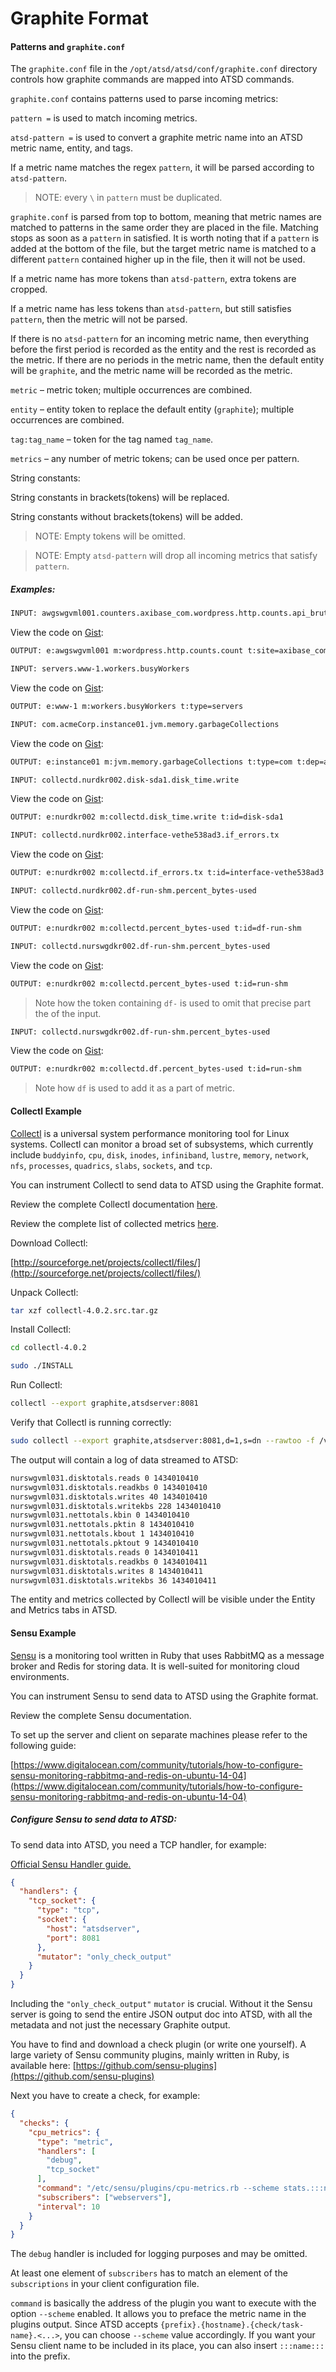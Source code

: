 # Graphite Format

#### Patterns and `graphite.conf`

The `graphite.conf` file in the `/opt/atsd/atsd/conf/graphite.conf` directory controls how graphite commands are mapped into ATSD commands.

`graphite.conf` contains patterns used to parse incoming metrics:

`pattern =` is used to match incoming metrics.

`atsd-pattern =` is used to convert a graphite metric name into an ATSD metric name, entity, and tags.

If a metric name matches the regex `pattern`, it will be parsed according to `atsd-pattern`.

> NOTE: every `\` in `pattern` must be duplicated.

`graphite.conf` is parsed from top to bottom, meaning that metric names are matched to patterns in the same order they are placed in the file. Matching stops as soon as a `pattern` in satisfied. It is worth noting that if a `pattern` is added at the bottom of the file, but the target metric name is matched to a different `pattern` contained higher up in the file, then it will not be used.

If a metric name has more tokens than `atsd-pattern`, extra tokens are cropped.

If a metric name has less tokens than `atsd-pattern`, but still satisfies `pattern`, then the metric will not be parsed.

If there is no `atsd-pattern` for an incoming metric name, then everything before the first period is recorded as the entity and the rest is recorded as the metric. If there are no periods in the metric name, then the default entity will be `graphite`, and the metric name will be recorded as the metric.

`metric` – metric token; multiple occurrences are combined.

`entity` – entity token to replace the default entity (`graphite`); multiple occurrences are combined.

`tag:tag_name` – token for the tag named `tag_name`.

`metrics` – any number of metric tokens; can be used once per pattern.

String constants:

String constants in brackets(tokens) will be replaced.

String constants without brackets(tokens) will be added.

> NOTE: Empty tokens will be omitted.

> NOTE: Empty `atsd-pattern` will drop all incoming metrics that satisfy `pattern`.

##### Examples:

```txt
INPUT: awgswgvml001.counters.axibase_com.wordpress.http.counts.api_bruteprotect_com.count
```

<script src="http://gist.github.com/6f6ac04677b8db5bae20.js"></script><noscript>View the code on <a href="https://gist.github.com/6f6ac04677b8db5bae20">Gist</a>:</noscript>

```txt
OUTPUT: e:awgswgvml001 m:wordpress.http.counts.count t:site=axibase_com t:url=api_bruteprotect_com
```

```txt
INPUT: servers.www-1.workers.busyWorkers
```

<script src="http://gist.github.com/aeb33620c669eb864a75.js"></script><noscript>View the code on <a href="https://gist.github.com/aeb33620c669eb864a75">Gist</a>:</noscript>

```txt
OUTPUT: e:www-1 m:workers.busyWorkers t:type=servers
```

```txt
INPUT: com.acmeCorp.instance01.jvm.memory.garbageCollections
```

<script src="http://gist.github.com/78311b1f8a6455671000.js"></script><noscript>View the code on <a href="https://gist.github.com/78311b1f8a6455671000">Gist</a>:</noscript>

```txt
OUTPUT: e:instance01 m:jvm.memory.garbageCollections t:type=com t:dep=acmeCorp
```

```txt
INPUT: collectd.nurdkr002.disk-sda1.disk_time.write
```

<script src="http://gist.github.com/eb86b2f33827a530bbb4.js"></script><noscript>View the code on <a href="https://gist.github.com/eb86b2f33827a530bbb4">Gist</a>:</noscript>

```txt
OUTPUT: e:nurdkr002 m:collectd.disk_time.write t:id=disk-sda1
```

```txt
INPUT: collectd.nurdkr002.interface-vethe538ad3.if_errors.tx
```

<script src="http://gist.github.com/0da1dfb35e35ae3918a8.js"></script><noscript>View the code on <a href="https://gist.github.com/0da1dfb35e35ae3918a8">Gist</a>:</noscript>

```txt
OUTPUT: e:nurdkr002 m:collectd.if_errors.tx t:id=interface-vethe538ad3
```

```txt
INPUT: collectd.nurdkr002.df-run-shm.percent_bytes-used
```

<script src="http://gist.github.com/96bfa6f9dee001e66ee1.js"></script><noscript>View the code on <a href="https://gist.github.com/96bfa6f9dee001e66ee1">Gist</a>:</noscript>

```txt
OUTPUT: e:nurdkr002 m:collectd.percent_bytes-used t:id=df-run-shm
```

```txt
INPUT: collectd.nurswgdkr002.df-run-shm.percent_bytes-used
```

<script src="http://gist.github.com/7b4c7e76aa80580446e8.js"></script><noscript>View the code on <a href="https://gist.github.com/7b4c7e76aa80580446e8">Gist</a>:</noscript>

```txt
OUTPUT: e:nurdkr002 m:collectd.percent_bytes-used t:id=run-shm
```

> Note how the token containing `df-` is used to omit that precise part the of the input.

```txt
INPUT: collectd.nurswgdkr002.df-run-shm.percent_bytes-used
```

<script src="http://gist.github.com/1c4e2b650df1e75e49a6.js"></script><noscript>View the code on <a href="https://gist.github.com/1c4e2b650df1e75e49a6">Gist</a>:</noscript>

```txt
OUTPUT: e:nurdkr002 m:collectd.df.percent_bytes-used t:id=run-shm
```

> Note how `df` is used to add it as a part of metric.

#### Collectl Example

[Collectl](http://collectl.sourceforge.net/index.html) is a universal system performance monitoring tool for Linux systems. Collectl can monitor a broad set of subsystems, which currently include `buddyinfo`, `cpu`, `disk`, `inodes`, `infiniband`, `lustre`, `memory`, `network`, `nfs`, `processes`, `quadrics`, `slabs`, `sockets`, and `tcp`.

You can instrument Collectl to send data to ATSD using the Graphite format.

Review the complete Collectl documentation [here](http://collectl.sourceforge.net/Documentation.html).

Review the complete list of collected metrics [here](http://collectl.sourceforge.net/Data.html).

Download Collectl:

[http://sourceforge.net/projects/collectl/files/](http://sourceforge.net/projects/collectl/files/)

Unpack Collectl:

```sh
tar xzf collectl-4.0.2.src.tar.gz
```

Install Collectl:

```sh
cd collectl-4.0.2
```

```sh
sudo ./INSTALL
```

Run Collectl:

```sh
collectl --export graphite,atsdserver:8081
```

Verify that Collectl is running correctly:

```sh
sudo collectl --export graphite,atsdserver:8081,d=1,s=dn --rawtoo -f /var/log/collectl
```

The output will contain a log of data streamed to ATSD:

```txt
nurswgvml031.disktotals.reads 0 1434010410
nurswgvml031.disktotals.readkbs 0 1434010410
nurswgvml031.disktotals.writes 40 1434010410
nurswgvml031.disktotals.writekbs 228 1434010410
nurswgvml031.nettotals.kbin 0 1434010410
nurswgvml031.nettotals.pktin 8 1434010410
nurswgvml031.nettotals.kbout 1 1434010410
nurswgvml031.nettotals.pktout 9 1434010410
nurswgvml031.disktotals.reads 0 1434010411
nurswgvml031.disktotals.readkbs 0 1434010411
nurswgvml031.disktotals.writes 8 1434010411
nurswgvml031.disktotals.writekbs 36 1434010411
```

The entity and metrics collected by Collectl will be visible under the Entity and Metrics tabs in ATSD.

#### Sensu Example

[Sensu](https://sensuapp.org/) is a monitoring tool written in Ruby that uses RabbitMQ as a message broker and Redis for storing data. It is well-suited for monitoring cloud environments.

You can instrument Sensu to send data to ATSD using the Graphite format.

Review the complete Sensu documentation.

To set up the server and client on separate machines please refer to the following guide:

[https://www.digitalocean.com/community/tutorials/how-to-configure-sensu-monitoring-rabbitmq-and-redis-on-ubuntu-14-04](https://www.digitalocean.com/community/tutorials/how-to-configure-sensu-monitoring-rabbitmq-and-redis-on-ubuntu-14-04)

##### Configure Sensu to send data to ATSD:

To send data into ATSD, you need a TCP handler, for example:

[Official Sensu Handler guide.](https://sensuapp.org/docs/latest/getting-started-with-handlers)

```json
{
  "handlers": {
    "tcp_socket": {
      "type": "tcp",
      "socket": {
        "host": "atsdserver",
        "port": 8081
      },
      "mutator": "only_check_output"
    }
  }
}
```

Including the `"only_check_output"` `mutator` is crucial. Without it the Sensu server is going to send the entire JSON output doc into ATSD, with all the metadata and not just the necessary Graphite output.

You have to find and download a check plugin (or write one yourself).
A large variety of Sensu community plugins, mainly written in Ruby, is available here: [https://github.com/sensu-plugins](https://github.com/sensu-plugins)

Next you have to create a check, for example:

```json
{
  "checks": {
    "cpu_metrics": {
      "type": "metric",
      "handlers": [
        "debug",
        "tcp_socket"  
      ],
      "command": "/etc/sensu/plugins/cpu-metrics.rb --scheme stats.:::name:::.cpu",
      "subscribers": ["webservers"],
      "interval": 10
    }
  }
}
```

The `debug` handler is included for logging purposes and may be omitted.

At least one element of `subscribers` has to match an element of the `subscriptions` in your client configuration file.

`command` is basically the address of the plugin you want to execute with the option `--scheme` enabled. It allows you to preface the metric name in the plugins output. Since ATSD accepts `{prefix}.{hostname}.{check/task-name}.<...>`, you can choose `--scheme` value accordingly. If you want your Sensu client name to be included in its place, you can also insert `:::name:::` into the prefix.
